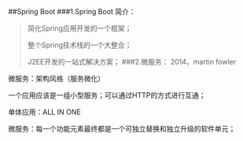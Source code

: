 ##Spring Boot
###1.Spring Boot 简介：
> 简化Spring应用开发的一个框架；
>
> 整个Spring技术栈的一个大整合；
>
> J2EE开发的一站式解决方案；
###2.微服务：
2014，martin fowler

微服务：架构风格（服务微化）

一个应用应该是一组小型服务；可以通过HTTP的方式进行互通；

单体应用：ALL IN ONE

微服务：每一个功能元素最终都是一个可独立替换和独立升级的软件单元；
